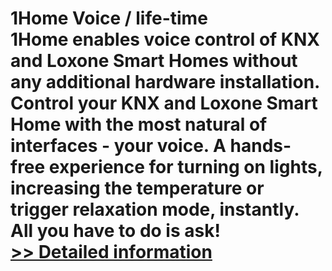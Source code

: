 # 1Home Voice / life-time<br />1Home enables voice control of KNX and Loxone Smart Homes without any additional hardware installation. Control your KNX and Loxone Smart Home with the most natural of interfaces - your voice. A hands-free experience for turning on lights, increasing the temperature or trigger relaxation mode, instantly. All you have to do is ask!<br />[>> Detailed information](https://secure.shareit.com/shareit/product.html?productid=300787062&affiliateid=200057808)